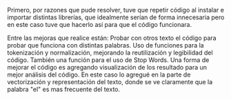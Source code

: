 Primero, por razones que pude resolver, tuve que repetir código al instalar e importar distintas librerías, que idealmente serían de forma innecesaria pero en este caso tuve que hacerlo así para que el código funcionara.

Entre las mejoras que realice están:
Probar con otros texto el código para probar que funciona con distintas palabras.
Uso de funciones para la tokenización y normalización, mejorando la reutilización y legibilidad del código.
También una función para el uso de Stop Words.
Una forma de mejorar el código es agregando visualización de los resultado para un mejor análisis del código. En este caso lo agregué en la parte de vectorización y representación del texto, donde se ve claramente que la palabra "el" es mas frecuente del texto. 